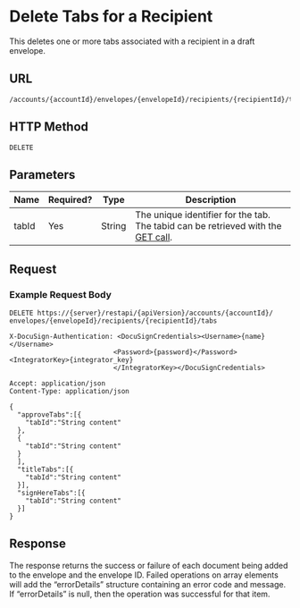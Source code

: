 # Delete Tabs for a Recipient

This deletes one or more tabs associated with a recipient in a draft envelope.

## URL

    /accounts/{accountId}/envelopes/{envelopeId}/recipients/{recipientId}/tabs

## HTTP Method

    DELETE

## Parameters

|Name|Required?|Type|Description|
|----|---------|----|-----------|
|tabId|Yes|String|The unique identifier for the tab. The tabid can be retrieved with the [GET call](https://www.docusign.com/p/RESTAPIGuide/Content/REST%20API%20References/Get%20Tab%20Information%20for%20a%20Recipient.htm).|

## Request

### Example Request Body

    DELETE https://{server}/restapi/{apiVersion}/accounts/{accountId}/
    envelopes/{envelopeId}/recipients/{recipientId}/tabs
    
    X-DocuSign-Authentication: <DocuSignCredentials><Username>{name}</Username>
                              <Password>{password}</Password><IntegratorKey>{integrator_key}
                              </IntegratorKey></DocuSignCredentials>
    
    Accept: application/json
    Content-Type: application/json
    
    {
      "approveTabs":[{
        "tabId":"String content"
      },
      {
        "tabId":"String content"
      }
      ],
      "titleTabs":[{
        "tabId":"String content"
      }],
      "signHereTabs":[{
        "tabId":"String content"
      }]
    }

## Response

The response returns the success or failure of each document being added to the
envelope and the envelope ID. Failed operations on array elements will add the
“errorDetails” structure containing an error code and message. If “errorDetails”
is null, then the operation was successful for that item.
